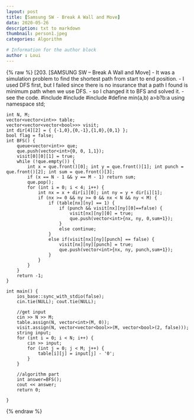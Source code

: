 ```yaml
---
layout: post
title: [Samsung SW - Break A Wall and Move]
data: 2020-05-26
description: txt to markdown
thumbnail: person1.jpeg
categories: Algorithm

# Information for the author block
author : Loui
---
```


{% raw %}
	﻿[203. [SAMSUNG SW – Break A Wall and Move]
	- It was a simulation problem to find the shortest path from start to end position.
	- I used DFS first, but I failed since there is no insurance that a path I found is minimum path when we use DFS.
	- so I changed it to BFS and solved it.
	- see the code.
	#include<iostream>
	#include<vector>
	#include<queue>
	#define min(a,b) a>b?b:a
	using namespace std;
	
	int N, M;
	vector<vector<int>> table;
	vector<vector<vector<bool>>> visit;
	int dir[4][2] = { {-1,0},{0,-1},{1,0},{0,1} };
	bool flag = false;
	int BFS() {
		queue<vector<int>> que;
		que.push(vector<int>{0, 0, 1,1});
		visit[0][0][1] = true;
		while (!que.empty()) {
			int x = que.front()[0]; int y = que.front()[1]; int punch = que.front()[2]; int sum = que.front()[3];
			if (x == N - 1 && y == M - 1) return sum;
			que.pop();
			for (int i = 0; i < 4; i++) {
				int nx = x + dir[i][0]; int ny = y + dir[i][1];
				if (nx >= 0 && ny >= 0 && nx < N && ny < M) {
					if (table[nx][ny] == 1) {
						if (punch && visit[nx][ny][0]==false) {
							visit[nx][ny][0] = true;
							que.push(vector<int>{nx, ny, 0,sum+1});
						}
						else continue;
					}
					else if(visit[nx][ny][punch] == false) {
						visit[nx][ny][punch] = true;
						que.push(vector<int>{nx, ny, punch,sum+1});
					}
				}
			}
		}
		return -1;
	}
	
	int main() {
		ios_base::sync_with_stdio(false);
		cin.tie(NULL); cout.tie(NULL);
	
		//get input
		cin >> N >> M;
		table.assign(N, vector<int>(M, 0));
		visit.assign(N, vector<vector<bool>>(M, vector<bool>(2, false)));
		string input;
		for (int i = 0; i < N; i++) {
			cin >> input;
			for (int j = 0; j < M; j++) {
				table[i][j] = input[j] - '0';
			}
		}
	
		//algorithm part
		int answer=BFS();
		cout << answer;
		return 0;
	
	}
	
	
{% endraw %}
